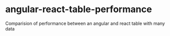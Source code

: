# angular-react-table-performance
Comparision of performance between an angular and react table with many data
